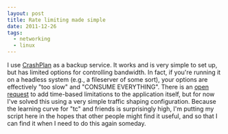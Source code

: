 ```yaml
---
layout: post
title: Rate limiting made simple
date: 2011-12-26
tags:
  - networking
  - linux
---
```


I use [CrashPlan][1] as a backup service. It works and is very simple to set
up, but has limited options for controlling bandwidth. In fact, if you're
running it on a headless system (e.g., a fileserver of some sort), your options
are effectively "too slow" and "CONSUME EVERYTHING". There is an [open
request][2] to add time-based limitations to the application itself, but for
now I've solved this using a very simple traffic shaping configuration. 
Because the learning curve for "tc" and friends is surprisingly high, I'm
putting my script here in the hopes that other people might find it useful, and
so that I can find it when I need to do this again someday. 

<script src="https://gist.github.com/4014881.js"></script>

[1]: http://www.crashplan.com/
[2]: https://crashplan.zendesk.com/entries/446273-throttle-bandwidth-by-hours?page=1#post_20799486

